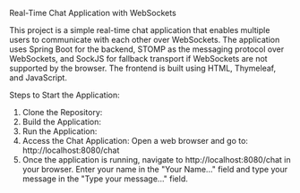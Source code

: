 Real-Time Chat Application with WebSockets

This project is a simple real-time chat application that enables multiple users to communicate with each other over WebSockets. The application uses Spring Boot for the backend, STOMP as the messaging protocol over WebSockets, and SockJS for fallback transport if WebSockets are not supported by the browser. The frontend is built using HTML, Thymeleaf, and JavaScript.

Steps to Start the Application:
1. Clone the Repository:
2. Build the Application:
3. Run the Application:
4. Access the Chat Application:
  Open a web browser and go to: http://localhost:8080/chat
5. Once the application is running, navigate to http://localhost:8080/chat in your browser.
Enter your name in the "Your Name..." field and type your message in the "Type your message..." field.
